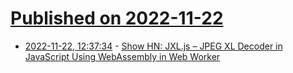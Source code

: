 # [Published on 2022-11-22](index.md)

* [2022-11-22, 12:37:34](https://news.ycombinator.com/item?id=33705087) - [Show HN: JXL.js – JPEG XL Decoder in JavaScript Using WebAssembly in Web Worker](https://github.com/niutech/jxl.js)
